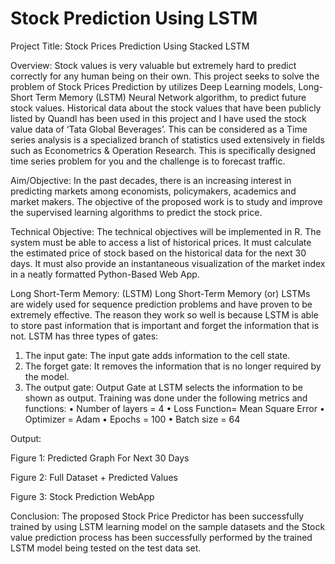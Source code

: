 # Stock Prediction Using LSTM
Project Title:
Stock Prices Prediction Using Stacked LSTM

Overview:
Stock values is very valuable but extremely hard to predict correctly for any human being on their own. This project seeks to solve the problem of Stock Prices Prediction by utilizes Deep Learning models, Long-Short Term Memory (LSTM) Neural Network algorithm, to predict future stock values.  Historical data about the stock values that have been publicly listed by Quandl has been used in this project and I have used the stock value data of ‘Tata Global Beverages’. This can be considered as a Time series analysis is a specialized branch of statistics used extensively in fields such as Econometrics & Operation Research. This is specifically designed time series problem for you and the challenge is to forecast traffic.


Aim/Objective:
In the past decades, there is an increasing interest in predicting markets among economists, policymakers, academics and market makers. The objective of the proposed work is to study and improve the supervised learning algorithms to predict the stock price.


Technical Objective:
The technical objectives will be implemented in R. The system must be able to access a list of historical prices. It must calculate the estimated price of stock based on the historical data for the next 30 days. It must also provide an instantaneous visualization of the market index in a neatly formatted Python-Based Web App.

 

Long Short-Term Memory: (LSTM)
Long Short-Term Memory (or) LSTMs are widely used for sequence prediction problems and have proven to be extremely effective. The reason they work so well is because LSTM is able to store past information that is important and forget the information that is not. LSTM has three types of gates:
1.	The input gate: The input gate adds information to the cell state.
2.	The forget gate: It removes the information that is no longer required by the model.
3.	The output gate: Output Gate at LSTM selects the information to be shown as output.
Training was done under the following metrics and functions:
•	Number of layers = 4
•	Loss Function= Mean Square Error
•	Optimizer = Adam
•	Epochs = 100
•	Batch size = 64
 
Output:
 
Figure 1: Predicted Graph For Next 30 Days

 
Figure 2: Full Dataset + Predicted Values
 

Figure 3: Stock Prediction WebApp

Conclusion:
The proposed Stock Price Predictor has been successfully trained by using LSTM learning model on the sample datasets and the Stock value prediction process has been successfully performed by the trained LSTM model being tested on the test data set.
